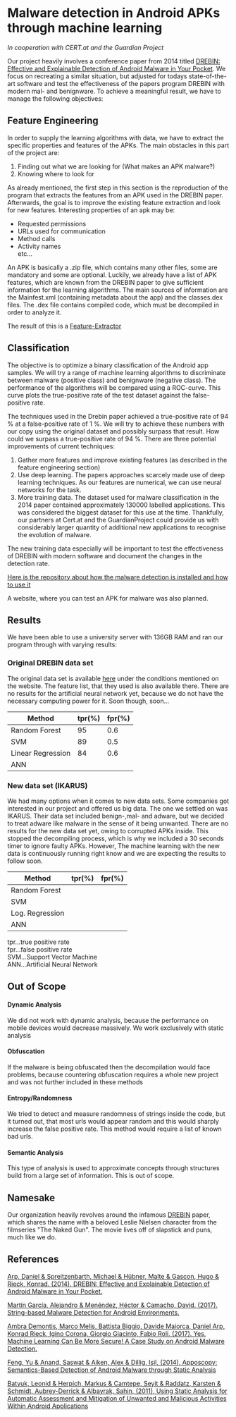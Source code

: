 Malware detection in Android APKs through machine learning 
===
*In cooperation with CERT.at and the Guardian Project*

Our project heavily involves a conference paper from 2014 titled [DREBIN: Effective and Explainable Detection of Android Malware in Your Pocket](https://www.tu-braunschweig.de/Medien-DB/sec/pubs/2014-ndss.pdf). We focus on recreating a similar situation, but adjusted for todays state-of-the-art software and test 
the effectiveness of the papers program DREBIN with modern mal- and benignware.
To achieve a meaningful result, we have to manage the following objectives:

Feature Engineering
---
In order to supply the learning algorithms with data, we have to extract the specific properties and features of the APKs. The main obstacles in this part of the project are:

1. Finding out what we are looking for (What makes an APK malware?)
2. Knowing where to look for 

As already mentioned, the first step in this section is the reproduction of the program that extracts the features from an APK used in the DREBIN paper. Afterwards, the goal is to improve the existing feature extraction and look for new features. Interesting properties of an apk may be:

* Requested permissions
* URLs used for communication
* Method calls
* Activity names  
etc...

An APK is basically a .zip file, which contains many other files, some are mandatory and some are optional. Luckily, we already have a list of APK features, which are known from the DREBIN paper to give sufficient information for the learning algorithms. The main sources of information are the Mainfest.xml (containing metadata about the app) and the classes.dex files. The .dex file contains compiled code, which must be decompiled in order to analyze it.

The result of this is a [Feature-Extractor](https://github.com/33onethird/feature-extraction)

Classification
---
The objective is to optimize a binary classification of the Android app samples. We will try a range of machine learning algorithms to discriminate between malware (positive class) and benignware (negative class). The performance of the algorithms will be compared using a ROC-curve. This curve plots the true-positive rate of the test dataset against the false-positive rate. 

The techniques used in the Drebin paper achieved a true-positive rate of 94 % at a false-positive rate of 1 %. We will try to achieve these numbers with our copy using the original dataset and possibly surpass that result. How could we surpass a true-positive rate of 94 %. There are three potential improvements of current techniques:

1. Gather more features and improve existing features (as described in the feature engineering section)
2. Use deep learning. The papers approaches scarcely made use of deep learning techniques. As our features are numerical, we can use neural networks for the task.
3. More training data. The dataset used for malware classification in the 2014 paper contained approximately 130000 labelled applications. This was considered the biggest dataset for this use at the time. Thankfully, our partners at Cert.at and the GuardianProject could provide us with considerably larger quantity of additional new applications to recognise the evolution of malware.

The new training data especially will be important to test the effectiveness of DREBIN with modern software and document the changes in the detection rate.

[Here is the repository about how the malware detection is installed and how to use it](https://github.com/33onethird/malware-test)

A website, where you can test an APK for malware was also planned.

Results
---
We have been able to use a university server with 136GB RAM and ran our program through with varying results:

### Original DREBIN data set
The original data set is available [here](https://www.sec.cs.tu-bs.de/~danarp/drebin/index.html) under the conditions mentioned on the website. The feature list, that they used is also available there.
There are no results for the artificial neural network yet, because we do not have the necessary computing power for it. Soon though, soon...

Method | tpr(%) | fpr(%)
--- | --- | ---
Random Forest | 95 | 0.6
SVM | 89 | 0.5
Linear Regression | 84 | 0.6
ANN | |

### New data set (IKARUS)
We had many options when it comes to new data sets. Some companies got interested in our project and offered us big data. The one we settled on was IKARUS. Their data set included benign-,mal- and adware, but we decided to treat adware like malware in the sense of it being unwanted. There are no results for the new data set yet, owing to corrupted APKs inside. This stopped the decompiling process, which is why we included a 30 seconds timer to ignore faulty APKs. However, The machine learning with the new data is continuously running right know and we are expecting the results to follow soon.

Method | tpr(%) | fpr(%)
--- | --- | ---
Random Forest |  | 
SVM | |
Log. Regression | |
ANN | |

tpr...true positive rate  
fpr...false positive rate  
SVM...Support Vector Machine  
ANN...Artificial Neural Network  

Out of Scope
---
#### Dynamic Analysis
We did not work with dynamic analysis, because the performance on mobile devices would decrease massively. We work exclusively with static analysis

#### Obfuscation
If the malware is being obfuscated then the decompilation would face problems, because countering obfuscation requires a whole new project and was not further included in these methods

#### Entropy/Randomness
We tried to detect and measure randomness of strings inside the code, but it turned out, that most urls would appear random and this would sharply increase the false positive rate. This method would require a list of known bad urls.

#### Semantic Analysis
This type of analysis is used to approximate concepts through structures build from a large set of information. This is out of scope.

Namesake
---
Our organization heavily revolves around the infamous [DREBIN](https://www.tu-braunschweig.de/Medien-DB/sec/pubs/2014-ndss.pdf) paper, which shares the name with a beloved Leslie Nielsen character from the filmseries "The Naked Gun". The movie lives off of slapstick and puns, much like we do.


References
---
[Arp, Daniel & Spreitzenbarth, Michael & Hübner, Malte & Gascon, Hugo & Rieck, Konrad. (2014). DREBIN: Effective and Explainable Detection of Android Malware in Your Pocket.](https://www.tu-braunschweig.de/Medien-DB/sec/pubs/2014-ndss.pdf)

[Martín García, Alejandro & Menéndez, Héctor & Camacho, David. (2017). String-based Malware Detection for Android Environments.](https://www.researchgate.net/publication/308941437_String-based_Malware_Detection_for_Android_Environments)

[Ambra Demontis, Marco Melis, Battista Biggio, Davide Maiorca, Daniel Arp, Konrad Rieck, Igino Corona, Giorgio Giacinto, Fabio Roli. (2017). Yes, Machine Learning Can Be More Secure! A Case Study on Android Malware Detection.](https://arxiv.org/pdf/1704.08996.pdf)

[Feng, Yu & Anand, Saswat & Aiken, Alex & Dillig, Isil, (2014), Apposcopy: Semantics-Based Detection of Android Malware through Static Analysis](https://www.cs.utexas.edu/~isil/fse14.pdf)

[Batyuk, Leonid & Herpich, Markus & Camtepe, Seyit & Raddatz, Karsten & Schmidt, Aubrey-Derrick & Albayrak, Sahin, (2011), Using Static Analysis for Automatic Assessment and Mitigation of Unwanted and Malicious Activities Within Android Applications](http://citeseerx.ist.psu.edu/viewdoc/download?doi=10.1.1.388.4511&rep=rep1&type=pdf)

